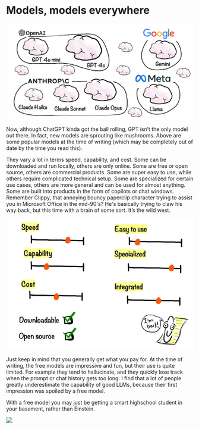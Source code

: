 # Models, models everywhere

![](resources/060-models-everywhere.png)

Now, although ChatGPT kinda got the ball rolling, GPT isn’t the only model out there. In fact, new models are sprouting like mushrooms. Above are some popular models at the time of writing (which may be completely out of date by the time you read this).

They vary a lot in terms speed, capability, and cost. Some can be downloaded and run locally, others are only online. Some are free or open source, others are commercial products. Some are super easy to use, while others require complicated technical setup. Some are specialized for certain use cases, others are more general and can be used for almost anything. Some are built into products in the form of copilots or chat windows. Remember Clippy, that annoying bouncy paperclip character trying to assist you in Microsoft Office in the mid-90's? He's basically trying to claw his way back, but this time with a brain of some sort. It’s the wild west.

![](resources/060-model-tradeoffs.png)

Just keep in mind that you generally get what you pay for. At the time of writing, the free models are impressive and fun, but their use is quite limited. For example they tend to hallucinate, and they quickly lose track when the prompt or chat history gets too long. I find that a lot of people greatly underestimate the capability of good LLMs, because their first impression was spoiled by a free model.

With a free model you may just be getting a smart highschool student in your basement, rather than Einstein.

![](resources/060-fancy-vs-cheap.png)
